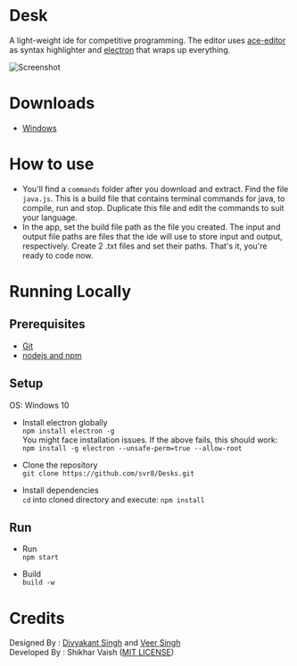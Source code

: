 # Desk
A light-weight ide for competitive programming. The editor uses [ace-editor](https://github.com/ajaxorg/ace) as syntax highlighter and [electron](https://electronjs.org/) that wraps up everything.

![Screenshot](https://github.com/svr8/Desk/blob/UX-Updates/Preview.PNG)

# Downloads
+ [Windows](http://www.mediafire.com/file/1z47wlq8u1dd45b/Desk%20Setup-1.1.3.zip)

# How to use
+ You'll find a `commands` folder after you download and extract.
Find the file `java.js`. This is a build file that contains terminal commands for java, to compile, run and stop. Duplicate this file and edit the commands to suit your language.<br/>
+ In the app, set the build file path as the file you created. The input and output file paths are files that the ide will use to store input and output, respectively. Create 2 .txt files and set their paths. That's it, you're ready to code now.
# Running Locally
## Prerequisites
+ [Git](https://git-scm.com/)
+ [nodejs and npm](https://nodejs.org/en/)

## Setup
OS: Windows 10

+ Install electron globally<br/>
`npm install electron -g`<br/>
You might face installation issues. If the above fails, this should work:<br/>
`npm install -g electron --unsafe-perm=true --allow-root`

+ Clone the repository<br/>
`git clone https://github.com/svr8/Desks.git`

+ Install dependencies<br/>
`cd` into cloned directory and execute:
`npm install`

## Run
+ Run<br/>
`npm start`

+ Build<br/>
`build -w`

# Credits
Designed By : [Divyakant Singh](https://www.behance.net/divyakantsingh) and [Veer Singh](https://www.instagram.com/weavingweb/) <br/>
Developed By : Shikhar Vaish ([MIT LICENSE](https://github.com/svr8/Desk/blob/master/LICENSE))
